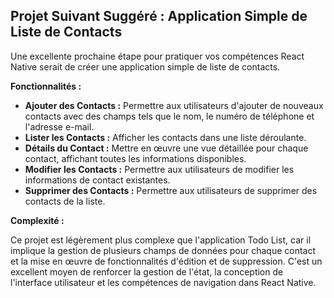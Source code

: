 ## Projet Suivant Suggéré : Application Simple de Liste de Contacts

Une excellente prochaine étape pour pratiquer vos compétences React Native serait de créer une application simple de liste de contacts.

**Fonctionnalités :**

- **Ajouter des Contacts :** Permettre aux utilisateurs d'ajouter de nouveaux contacts avec des champs tels que le nom, le numéro de téléphone et l'adresse e-mail.
- **Lister les Contacts :** Afficher les contacts dans une liste déroulante.
- **Détails du Contact :** Mettre en œuvre une vue détaillée pour chaque contact, affichant toutes les informations disponibles.
- **Modifier les Contacts :** Permettre aux utilisateurs de modifier les informations de contact existantes.
- **Supprimer des Contacts :** Permettre aux utilisateurs de supprimer des contacts de la liste.

**Complexité :**

Ce projet est légèrement plus complexe que l'application Todo List, car il implique la gestion de plusieurs champs de données pour chaque contact et la mise en œuvre de fonctionnalités d'édition et de suppression. C'est un excellent moyen de renforcer la gestion de l'état, la conception de l'interface utilisateur et les compétences de navigation dans React Native.

